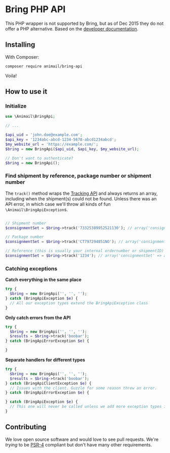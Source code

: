 # Bring PHP API

This PHP wrapper is not supported by Bring, but as of Dec 2015 they do not offer a PHP alternative. Based on the [developer documentation](http://developer.bring.com/).

## Installing

With Composer:

```
composer require animail/bring-api
```

Voila!

## How to use it

### Initialize

```php
use \Animail\BringApi;

// ...

$api_uid = 'john.doe@example.com';
$api_key = '1234abc-abcd-1234-5678-abcd1234abcd';
$my_website_url = 'https://example.com/';
$bring = new BringApi($api_uid, $api_key, $my_website_url);

// Don't want to authenticate?
$bring = new BringApi();
```

### Find shipment by reference, package number or shipment number

The `track()` method wraps the [Tracking API](http://developer.bring.com/api/tracking/) and always returns an array, including when the shipment(s) could not be found. Unless there was an API error, in which case we'll throw all kinds of fun `\Animail\BringApiException`s.

```php

// Shipment number
$consignmentSet = $bring->track('73325389952521130'); // array('consignmentSet' => array())

// Package number
$consignmentSet = $bring->track('CT797294851NO'); // array('consignmentSet' => array())

// Reference (this is usually your internal ordernumber or shipmentID)
$consignmentSet = $bring->track('1234'); // array('consignmentSet' => array())

```

### Catching exceptions

**Catch everything in the same place**
```php
try {
  $bring = new BringApi('', '', '');
} catch (BringApiException $e) {
  // All our exception types extend the BringApiException class
}
```

**Only catch errors from the API**
```php
try {
  $bring = new BringApi('', '', '');
  $results = $bring->track('boobar');
} catch (BringApiErrorException $e) {

}
```

**Separate handlers for different types**
```php
try {
  $bring = new BringApi('', '', '');
  $results = $bring->track('boobar');
} catch (BringApiClientException $e) {
  // Issues with the client. Guzzle for some reason threw an error.
} catch (BringApiErrorException $e) {

} catch (BringApiException $e) {
  // This one will never be called unless we add more exception types in the future
}
```

## Contributing

We love open source software and would love to see pull requests. We're *trying* to be [PSR-4](http://www.php-fig.org/psr/psr-4/) compliant but don't have many other requirements.
